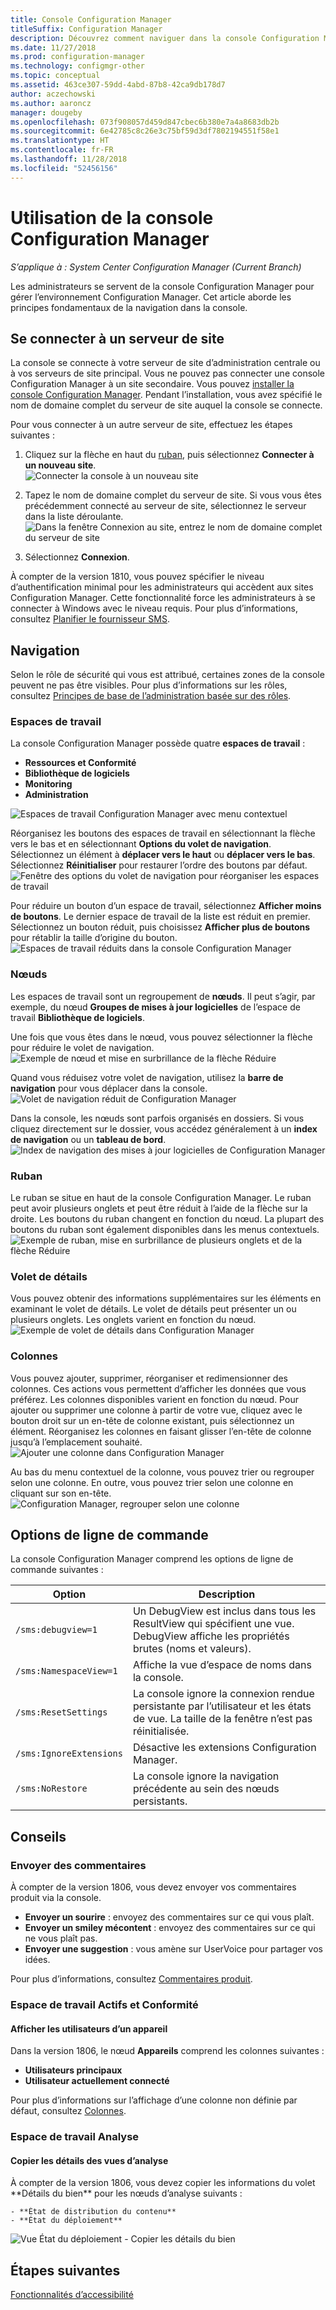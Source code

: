 ```yaml
---
title: Console Configuration Manager
titleSuffix: Configuration Manager
description: Découvrez comment naviguer dans la console Configuration Manager.
ms.date: 11/27/2018
ms.prod: configuration-manager
ms.technology: configmgr-other
ms.topic: conceptual
ms.assetid: 463ce307-59dd-4abd-87b8-42ca9db178d7
author: aczechowski
ms.author: aaroncz
manager: dougeby
ms.openlocfilehash: 073f908057d459d847cbec6b380e7a4a8683db2b
ms.sourcegitcommit: 6e42785c8c26e3c75bf59d3df7802194551f58e1
ms.translationtype: HT
ms.contentlocale: fr-FR
ms.lasthandoff: 11/28/2018
ms.locfileid: "52456156"
---
```

# <a name="using-the-configuration-manager-console"></a>Utilisation de la console Configuration Manager

*S’applique à : System Center Configuration Manager (Current Branch)*

Les administrateurs se servent de la console Configuration Manager pour gérer l’environnement Configuration Manager. Cet article aborde les principes fondamentaux de la navigation dans la console.  



## <a name="connect-to-a-site-server"></a>Se connecter à un serveur de site

La console se connecte à votre serveur de site d’administration centrale ou à vos serveurs de site principal. Vous ne pouvez pas connecter une console Configuration Manager à un site secondaire. Vous pouvez [installer la console Configuration Manager](/sccm/core/servers/deploy/install/install-consoles). Pendant l’installation, vous avez spécifié le nom de domaine complet du serveur de site auquel la console se connecte. 

Pour vous connecter à un autre serveur de site, effectuez les étapes suivantes : 

1. Cliquez sur la flèche en haut du [ruban](#ribbon), puis sélectionnez **Connecter à un nouveau site**.  
    ![Connecter la console à un nouveau site](media/connect-to-a-new-site.png)  

2. Tapez le nom de domaine complet du serveur de site. Si vous vous êtes précédemment connecté au serveur de site, sélectionnez le serveur dans la liste déroulante.  
    ![Dans la fenêtre Connexion au site, entrez le nom de domaine complet du serveur de site](media/site-server-fqdn.png)  

3. Sélectionnez **Connexion**.  


À compter de la version 1810, vous pouvez spécifier le niveau d’authentification minimal pour les administrateurs qui accèdent aux sites Configuration Manager. Cette fonctionnalité force les administrateurs à se connecter à Windows avec le niveau requis. Pour plus d’informations, consultez [Planifier le fournisseur SMS](/sccm/core/plan-design/hierarchy/plan-for-the-sms-provider#bkmk_auth). <!--1357013-->  



## <a name="navigation"></a>Navigation

Selon le rôle de sécurité qui vous est attribué, certaines zones de la console peuvent ne pas être visibles. Pour plus d’informations sur les rôles, consultez [Principes de base de l’administration basée sur des rôles](/sccm/core/understand/fundamentals-of-role-based-administration). 


### <a name="workspaces"></a>Espaces de travail

La console Configuration Manager possède quatre **espaces de travail** : 
   - **Ressources et Conformité**  
   - **Bibliothèque de logiciels**  
   - **Monitoring**  
   - **Administration**  

![Espaces de travail Configuration Manager avec menu contextuel](media/configuration-manager-workspaces.png)  

Réorganisez les boutons des espaces de travail en sélectionnant la flèche vers le bas et en sélectionnant **Options du volet de navigation**. Sélectionnez un élément à **déplacer vers le haut** ou **déplacer vers le bas**. Sélectionnez **Réinitialiser** pour restaurer l’ordre des boutons par défaut.  
 ![Fenêtre des options du volet de navigation pour réorganiser les espaces de travail](media/navigation-pane-options.png)  

Pour réduire un bouton d’un espace de travail, sélectionnez **Afficher moins de boutons**. Le dernier espace de travail de la liste est réduit en premier. Sélectionnez un bouton réduit, puis choisissez **Afficher plus de boutons** pour rétablir la taille d’origine du bouton.   
![Espaces de travail réduits dans la console Configuration Manager](media/workspace-buttons.png)  


### <a name="nodes"></a>Nœuds

Les espaces de travail sont un regroupement de **nœuds**. Il peut s’agir, par exemple, du nœud **Groupes de mises à jour logicielles** de l’espace de travail **Bibliothèque de logiciels**. 

Une fois que vous êtes dans le nœud, vous pouvez sélectionner la flèche pour réduire le volet de navigation.  
![Exemple de nœud et mise en surbrillance de la flèche Réduire](media/software-update-groups-node.png)  

Quand vous réduisez votre volet de navigation, utilisez la **barre de navigation** pour vous déplacer dans la console.  
![Volet de navigation réduit de Configuration Manager](media/minimized-navigation-pane.png)  

Dans la console, les nœuds sont parfois organisés en dossiers. Si vous cliquez directement sur le dossier, vous accédez généralement à un **index de navigation** ou un **tableau de bord**.  
![Index de navigation des mises à jour logicielles de Configuration Manager](media/software-updates-navigation-index.png)  


### <a name="ribbon"></a>Ruban 

Le ruban se situe en haut de la console Configuration Manager. Le ruban peut avoir plusieurs onglets et peut être réduit à l’aide de la flèche sur la droite. Les boutons du ruban changent en fonction du nœud. La plupart des boutons du ruban sont également disponibles dans les menus contextuels.  
![Exemple de ruban, mise en surbrillance de plusieurs onglets et de la flèche Réduire](media/ribbon.png)   


### <a name="details-pane"></a>Volet de détails

Vous pouvez obtenir des informations supplémentaires sur les éléments en examinant le volet de détails. Le volet de détails peut présenter un ou plusieurs onglets. Les onglets varient en fonction du nœud. 
![Exemple de volet de détails dans Configuration Manager](media/details-pane.png)   


### <a name="columns"></a>Colonnes 

Vous pouvez ajouter, supprimer, réorganiser et redimensionner des colonnes. Ces actions vous permettent d’afficher les données que vous préférez. Les colonnes disponibles varient en fonction du nœud. Pour ajouter ou supprimer une colonne à partir de votre vue, cliquez avec le bouton droit sur un en-tête de colonne existant, puis sélectionnez un élément. Réorganisez les colonnes en faisant glisser l’en-tête de colonne jusqu’à l’emplacement souhaité.  
![Ajouter une colonne dans Configuration Manager](media/add-columns.png)  

Au bas du menu contextuel de la colonne, vous pouvez trier ou regrouper selon une colonne. En outre, vous pouvez trier selon une colonne en cliquant sur son en-tête.  
![Configuration Manager, regrouper selon une colonne](media/column-group-by.png)  



## <a name="command-line-options"></a>Options de ligne de commande

La console Configuration Manager comprend les options de ligne de commande suivantes :

|Option|Description|  
|------------|-----------------|  
|`/sms:debugview=1`|Un DebugView est inclus dans tous les ResultView qui spécifient une vue. DebugView affiche les propriétés brutes (noms et valeurs).|  
|`/sms:NamespaceView=1`|Affiche la vue d’espace de noms dans la console.|  
|`/sms:ResetSettings`|La console ignore la connexion rendue persistante par l’utilisateur et les états de vue. La taille de la fenêtre n’est pas réinitialisée.|  
|`/sms:IgnoreExtensions`|Désactive les extensions Configuration Manager.|  
|`/sms:NoRestore`|La console ignore la navigation précédente au sein des nœuds persistants.|  



## <a name="tips"></a>Conseils

### <a name="send-feedback"></a>Envoyer des commentaires
<!--1357542-->

À compter de la version 1806, vous devez envoyer vos commentaires produit via la console.  
   
- **Envoyer un sourire** : envoyez des commentaires sur ce qui vous plaît.
- **Envoyer un smiley mécontent** : envoyez des commentaires sur ce qui ne vous plaît pas. 
- **Envoyer une suggestion** : vous amène sur UserVoice pour partager vos idées. 
 
Pour plus d’informations, consultez [Commentaires produit](/sccm/core/understand/find-help#BKMK_1806Feedback).


### <a name="assets-and-compliance-workspace"></a>Espace de travail Actifs et Conformité

#### <a name="view-users-for-a-device"></a>Afficher les utilisateurs d’un appareil
Dans la version 1806, le nœud **Appareils** comprend les colonnes suivantes :
- **Utilisateurs principaux** <!--1357280-->  
- **Utilisateur actuellement connecté** <!--1358202-->  

Pour plus d’informations sur l’affichage d’une colonne non définie par défaut, consultez [Colonnes](#columns).


### <a name="monitoring-workspace"></a>Espace de travail Analyse

#### <a name="copy-details-in-monitoring-views"></a>Copier les détails des vues d’analyse
<!--1357856--> À compter de la version 1806, vous devez copier les informations du volet **Détails du bien** pour les nœuds d’analyse suivants : 
    - **État de distribution du contenu**  
    - **État du déploiement**  

![Vue État du déploiement - Copier les détails du bien](media/1810-deployment-status.PNG)



## <a name="next-steps"></a>Étapes suivantes

[Fonctionnalités d’accessibilité](/sccm/core/understand/accessibility-features)

